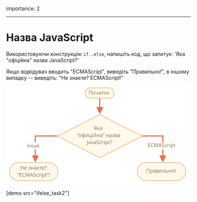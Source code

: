 importance: 2

---

# Назва JavaScript

Використовуючи конструкцію `if..else`, напишіть код, що запитує: 'Яка "офіційна" назва JavaScript?'

Якщо відвідувач вводить "ECMAScript", виведіть "Правильно!", в іншому випадку -- виведіть: "Не знаєте? ECMAScript!"

![](ifelse_task2.svg)

[demo src="ifelse_task2"]
